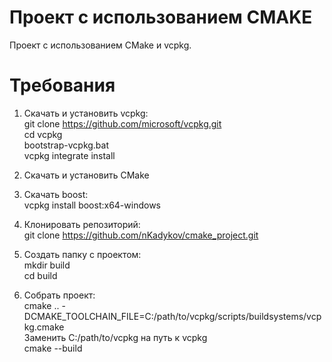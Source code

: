 # Проект с использованием CMAKE
Проект с использованием CMake и vcpkg.

# Требования
1. Скачать и установить vcpkg:</br>
git clone https://github.com/microsoft/vcpkg.git </br>
cd vcpkg </br>
bootstrap-vcpkg.bat </br>
vcpkg integrate install

2. Скачать и установить CMake

3. Скачать boost:</br>
vcpkg install boost:x64-windows

4. Клонировать репозиторий:</br>
git clone https://github.com/nKadykov/cmake_project.git

5. Создать папку с проектом:</br>
mkdir build</br>
cd build

6. Собрать проект:</br>
cmake .. -DCMAKE_TOOLCHAIN_FILE=C:/path/to/vcpkg/scripts/buildsystems/vcpkg.cmake</br>
Заменить C:/path/to/vcpkg на путь к vcpkg</br>
cmake --build
